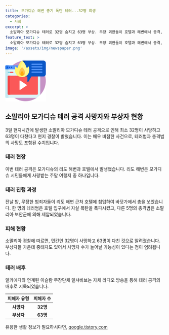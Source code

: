 ```yaml
---
title: 모가디슈 해변 총기 폭탄 테러...32명 희생
categories:
  - 사회
excerpt: >
  소말리아 모가디슈 테러로 32명 숨지고 63명 부상. 무장 괴한들이 호텔과 해변에서 총격, 자살폭탄 테러. 알카에다와 연계된 알샤바브 단체가 배후 자처. (150자)
feature_text: >
  소말리아 모가디슈 테러로 32명 숨지고 63명 부상. 무장 괴한들이 호텔과 해변에서 총격, 자살폭탄 테러. 알카에다와 연계된 알샤바브 단체가 배후 자처. (150자)
image: '/assets/img/newspaper.png'
---
```


<p><img src="/assets/img/news.png" alt="rentncar 속보" /></p>

<h2 data-ke-size="size26">소말리아 모가디슈 테러 공격 사망자와 부상자 현황</h2>

<p data-ke-size="size16">3일 현지시간에 발생한 소말리아 모가디슈 테러 공격으로 인해 최소 32명이 사망하고 63명이 다쳤다고 현지 경찰이 밝혔습니다. 이는 매우 비참한 사건으로, 테러범과 총격범의 사망도 포함된 수치입니다.</p>

<h3>테러 현장</h3>

<p data-ke-size="size16">이번 테러 공격은 모가디슈의 리도 해변과 호텔에서 발생했습니다. 리도 해변은 모가디슈 시민들에게 사랑받는 주말 여행지 중 하나입니다.</p>

<h3>테러 진행 과정</h3>

<p data-ke-size="size16">전날 밤, 무장한 범죄자들이 리도 해변 근처 호텔에 침입하여 바닷가에서 총을 쏘았습니다. 한 명의 테러범은 호텔 입구에서 자살 폭탄을 폭파시켰고, 다른 5명의 총격범은 소말리아 보안군에 의해 제압되었습니다.</p>

<h3>피해 현황</h3>

<p data-ke-size="size16">소말리아 경찰에 따르면, 민간인 32명이 사망하고 63명이 다친 것으로 알려졌습니다. 부상자들 가운데 중태자도 있어서 사망자 수가 늘어날 가능성이 있다는 점이 염려됩니다.</p>

<h3>테러 배후</h3>

<p data-ke-size="size16">알카에다와 연계된 이슬람 무장단체 알샤바브는 자체 라디오 방송을 통해 테러 공격의 배후로 지목되었습니다.</p>

<table>
    <thead>
        <tr>
            <th>피해자 유형</th>
            <th>피해자 수</th>
        </tr>
    </thead>
    <tbody>
        <tr>
            <td style="text-align: center; height: 17px;"><b>사망자</b></td>
            <td style="text-align: center; height: 17px;"><b>32명</b></td>
        </tr>
        <tr>
            <td style="text-align: center; height: 17px;"><b>부상자</b></td>
            <td style="text-align: center; height: 17px;"><b>63명</b></td>
        </tr>
    </tbody>
</table>
유용한 생활 정보가 필요하시다면, <a href="https://qoogle.tistory.com" rel="dofollow">qoogle.tistory.com</a>


